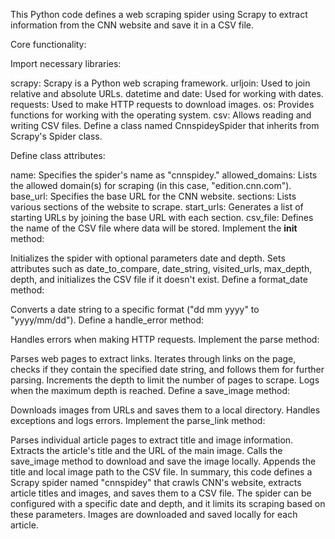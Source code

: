This Python code defines a web scraping spider using Scrapy to extract information from the CNN website and save it in a CSV file. 

Core functionality:

Import necessary libraries:

scrapy: Scrapy is a Python web scraping framework.
urljoin: Used to join relative and absolute URLs.
datetime and date: Used for working with dates.
requests: Used to make HTTP requests to download images.
os: Provides functions for working with the operating system.
csv: Allows reading and writing CSV files.
Define a class named CnnspideySpider that inherits from Scrapy's Spider class.

Define class attributes:

name: Specifies the spider's name as "cnnspidey."
allowed_domains: Lists the allowed domain(s) for scraping (in this case, "edition.cnn.com").
base_url: Specifies the base URL for the CNN website.
sections: Lists various sections of the website to scrape.
start_urls: Generates a list of starting URLs by joining the base URL with each section.
csv_file: Defines the name of the CSV file where data will be stored.
Implement the __init__ method:

Initializes the spider with optional parameters date and depth.
Sets attributes such as date_to_compare, date_string, visited_urls, max_depth, depth, and initializes the CSV file if it doesn't exist.
Define a format_date method:

Converts a date string to a specific format ("dd mm yyyy" to "yyyy/mm/dd").
Define a handle_error method:

Handles errors when making HTTP requests.
Implement the parse method:

Parses web pages to extract links.
Iterates through links on the page, checks if they contain the specified date string, and follows them for further parsing.
Increments the depth to limit the number of pages to scrape.
Logs when the maximum depth is reached.
Define a save_image method:

Downloads images from URLs and saves them to a local directory.
Handles exceptions and logs errors.
Implement the parse_link method:

Parses individual article pages to extract title and image information.
Extracts the article's title and the URL of the main image.
Calls the save_image method to download and save the image locally.
Appends the title and local image path to the CSV file.
In summary, this code defines a Scrapy spider named "cnnspidey" that crawls CNN's website, extracts article titles and images, and saves them to a CSV file. The spider can be configured with a specific date and depth, and it limits its scraping based on these parameters. Images are downloaded and saved locally for each article.
